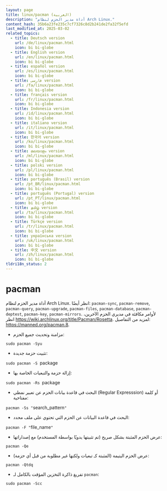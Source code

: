 ```yaml
---
layout: page
title: linux/pacman (العربية)
description: "أداة مدير الحزم لنظام Arch Linux."
content_hash: 35b6a23fe235c7cf7326c8d2b241de2fa32f5efd
last_modified_at: 2025-03-02
related_topics:
  - title: Deutsch version
    url: /de/linux/pacman.html
    icon: bi bi-globe
  - title: English version
    url: /en/linux/pacman.html
    icon: bi bi-globe
  - title: español version
    url: /es/linux/pacman.html
    icon: bi bi-globe
  - title: فارسی version
    url: /fa/linux/pacman.html
    icon: bi bi-globe
  - title: français version
    url: /fr/linux/pacman.html
    icon: bi bi-globe
  - title: Indonesia version
    url: /id/linux/pacman.html
    icon: bi bi-globe
  - title: italiano version
    url: /it/linux/pacman.html
    icon: bi bi-globe
  - title: 한국어 version
    url: /ko/linux/pacman.html
    icon: bi bi-globe
  - title: മലയാളം version
    url: /ml/linux/pacman.html
    icon: bi bi-globe
  - title: polski version
    url: /pl/linux/pacman.html
    icon: bi bi-globe
  - title: português (Brasil) version
    url: /pt_BR/linux/pacman.html
    icon: bi bi-globe
  - title: português (Portugal) version
    url: /pt_PT/linux/pacman.html
    icon: bi bi-globe
  - title: தமிழ் version
    url: /ta/linux/pacman.html
    icon: bi bi-globe
  - title: Türkçe version
    url: /tr/linux/pacman.html
    icon: bi bi-globe
  - title: українська version
    url: /uk/linux/pacman.html
    icon: bi bi-globe
  - title: 中文 version
    url: /zh/linux/pacman.html
    icon: bi bi-globe
tldri18n_status: 2
---
```

# pacman

أداة مدير الحزم لنظام Arch Linux.
انظر أيضًا: `pacman-sync`, `pacman-remove`, `pacman-query`, `pacman-upgrade`, `pacman-files`, `pacman-database`, `pacman-deptest`, `pacman-key`, `pacman-mirrors`.
لأوامر مكافئة في مديري الحزم الآخرين، انظر <https://wiki.archlinux.org/title/Pacman/Rosetta>.
لمزيد من التفاصيل: <https://manned.org/pacman.8>.

- مزامنة وتحديث جميع الحزم:

`sudo pacman -Syu`

- تثبيت حزمة جديدة:

`sudo pacman -S `<span class="tldr-var badge badge-pill bg-dark-lm bg-white-dm text-white-lm text-dark-dm font-weight-bold">package</span>

- إزالة حزمة والتبعيات الخاصة بها:

`sudo pacman -Rs `<span class="tldr-var badge badge-pill bg-dark-lm bg-white-dm text-white-lm text-dark-dm font-weight-bold">package</span>

- البحث في قاعدة بيانات الحزم عن تعبير نمطي (Regular Expresssion) أو كلمة مفتاحية:

`pacman -Ss "`<span class="tldr-var badge badge-pill bg-dark-lm bg-white-dm text-white-lm text-dark-dm font-weight-bold">search_pattern</span>`"`

- البحث في قاعدة البيانات عن الحزم التي تحتوي على ملف محدد:

`pacman -F "`<span class="tldr-var badge badge-pill bg-dark-lm bg-white-dm text-white-lm text-dark-dm font-weight-bold">file_name</span>`"`

- عرض الحزم المثبتة بشكل صريح (تم تثبيتها يدويًا بواسطة المستخدم) مع إصداراتها:

`pacman -Qe`

- عرض الحزم اليتيمة (المثبتة كـ تبعيات ولكنها غير مطلوبة من قبل أي حزمة):

`pacman -Qtdq`

- تفريغ ذاكرة التخزين المؤقت بالكامل لـ `pacman`:

`sudo pacman -Scc`
